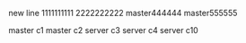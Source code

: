 new line
1111111111
2222222222
master444444
master555555

master c1
master c2
server c3
server c4
server c10
